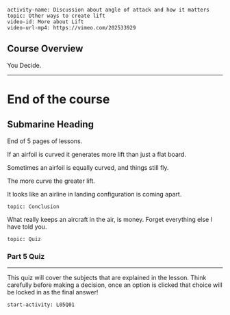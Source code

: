 ```c-lms
activity-name: Discussion about angle of attack and how it matters
topic: Other ways to create lift
video-id: More about Lift
video-url-mp4: https://vimeo.com/202533929
```

## Course Overview

You Decide. 
 
-----------
# End of the course 

## Submarine Heading

End of 5 pages of lessons. 

If an airfoil is curved it generates more lift than just a flat board. 

Sometimes an airfoil is equally curved, and things still fly. 

The more curve the greater lift. 

It looks like an airline in landing configuration is coming apart. 

```c-lms
topic: Conclusion
```

What really keeps an aircraft in the air, is money.  Forget everything else I have told you.

```c-lms
topic: Quiz
```

### Part 5 Quiz

---

This quiz will cover the subjects that are explained in the lesson.
Think carefully before making a decision, once an option is clicked that choice
will be locked in as the final answer!


```c-lms
start-activity: L05Q01
```